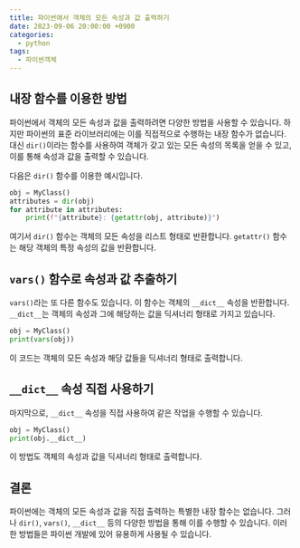 ```yaml
---
title: 파이썬에서 객체의 모든 속성과 값 출력하기
date: 2023-09-06 20:00:00 +0900
categories:
  - python
tags:
  - 파이썬객체
---
```


## 내장 함수를 이용한 방법

파이썬에서 객체의 모든 속성과 값을 출력하려면 다양한 방법을 사용할 수 있습니다. 하지만 파이썬의 표준 라이브러리에는 이를 직접적으로 수행하는 내장 함수가 없습니다. 대신 `dir()`이라는 함수를 사용하여 객체가 갖고 있는 모든 속성의 목록을 얻을 수 있고, 이를 통해 속성과 값을 출력할 수 있습니다.

다음은 `dir()` 함수를 이용한 예시입니다.

```python
obj = MyClass()
attributes = dir(obj)
for attribute in attributes:
    print(f"{attribute}: {getattr(obj, attribute)}")
```

여기서 `dir()` 함수는 객체의 모든 속성을 리스트 형태로 반환합니다. `getattr()` 함수는 해당 객체의 특정 속성의 값을 반환합니다.

## `vars()` 함수로 속성과 값 추출하기

`vars()`라는 또 다른 함수도 있습니다. 이 함수는 객체의 `__dict__` 속성을 반환합니다. `__dict__`는 객체의 속성과 그에 해당하는 값을 딕셔너리 형태로 가지고 있습니다. 

```python
obj = MyClass()
print(vars(obj))
```

이 코드는 객체의 모든 속성과 해당 값들을 딕셔너리 형태로 출력합니다.

## `__dict__` 속성 직접 사용하기

마지막으로, `__dict__` 속성을 직접 사용하여 같은 작업을 수행할 수 있습니다.

```python
obj = MyClass()
print(obj.__dict__)
```

이 방법도 객체의 속성과 값을 딕셔너리 형태로 출력합니다.

## 결론

파이썬에는 객체의 모든 속성과 값을 직접 출력하는 특별한 내장 함수는 없습니다. 그러나 `dir()`, `vars()`, `__dict__` 등의 다양한 방법을 통해 이를 수행할 수 있습니다. 이러한 방법들은 파이썬 개발에 있어 유용하게 사용될 수 있습니다.
